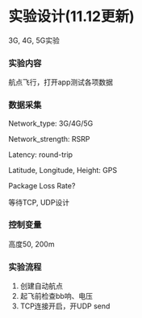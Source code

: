 # 实验设计(11.12更新)

3G, 4G, 5G实验

### 实验内容

航点飞行，打开app测试各项数据

### 数据采集

Network_type: 3G/4G/5G

Network_strength: RSRP

Latency: round-trip

Latitude, Longitude, Height: GPS

Package Loss Rate?

等待TCP, UDP设计

### 控制变量

高度50, 200m

### 实验流程

1. 创建自动航点
2. 起飞前检查bb响、电压
3. TCP连接开启，开UDP send



